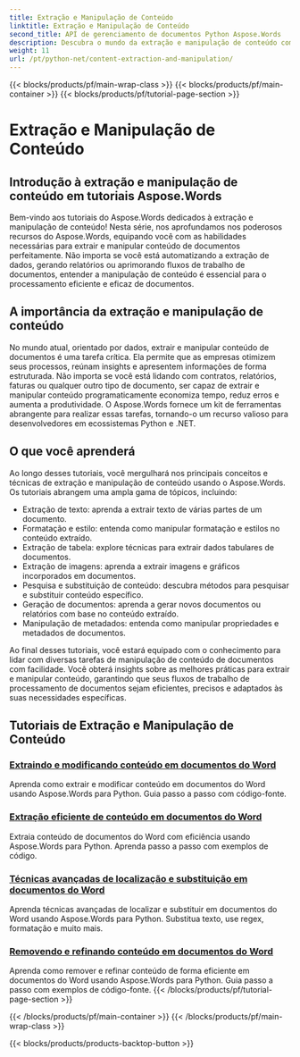 ```yaml
---
title: Extração e Manipulação de Conteúdo
linktitle: Extração e Manipulação de Conteúdo
second_title: API de gerenciamento de documentos Python Aspose.Words
description: Descubra o mundo da extração e manipulação de conteúdo com os tutoriais do Aspose.Words. Aprenda como extrair e manipular conteúdo de forma eficiente usando Python e .NET, aprimorando suas capacidades de processamento de documentos.
weight: 11
url: /pt/python-net/content-extraction-and-manipulation/
---
```


{{< blocks/products/pf/main-wrap-class >}}
{{< blocks/products/pf/main-container >}}
{{< blocks/products/pf/tutorial-page-section >}}

# Extração e Manipulação de Conteúdo

## Introdução à extração e manipulação de conteúdo em tutoriais Aspose.Words

Bem-vindo aos tutoriais do Aspose.Words dedicados à extração e manipulação de conteúdo! Nesta série, nos aprofundamos nos poderosos recursos do Aspose.Words, equipando você com as habilidades necessárias para extrair e manipular conteúdo de documentos perfeitamente. Não importa se você está automatizando a extração de dados, gerando relatórios ou aprimorando fluxos de trabalho de documentos, entender a manipulação de conteúdo é essencial para o processamento eficiente e eficaz de documentos.

## A importância da extração e manipulação de conteúdo

No mundo atual, orientado por dados, extrair e manipular conteúdo de documentos é uma tarefa crítica. Ela permite que as empresas otimizem seus processos, reúnam insights e apresentem informações de forma estruturada. Não importa se você está lidando com contratos, relatórios, faturas ou qualquer outro tipo de documento, ser capaz de extrair e manipular conteúdo programaticamente economiza tempo, reduz erros e aumenta a produtividade. O Aspose.Words fornece um kit de ferramentas abrangente para realizar essas tarefas, tornando-o um recurso valioso para desenvolvedores em ecossistemas Python e .NET.

## O que você aprenderá

Ao longo desses tutoriais, você mergulhará nos principais conceitos e técnicas de extração e manipulação de conteúdo usando o Aspose.Words. Os tutoriais abrangem uma ampla gama de tópicos, incluindo:

- Extração de texto: aprenda a extrair texto de várias partes de um documento.
- Formatação e estilo: entenda como manipular formatação e estilos no conteúdo extraído.
- Extração de tabela: explore técnicas para extrair dados tabulares de documentos.
- Extração de imagens: aprenda a extrair imagens e gráficos incorporados em documentos.
- Pesquisa e substituição de conteúdo: descubra métodos para pesquisar e substituir conteúdo específico.
- Geração de documentos: aprenda a gerar novos documentos ou relatórios com base no conteúdo extraído.
- Manipulação de metadados: entenda como manipular propriedades e metadados de documentos.

Ao final desses tutoriais, você estará equipado com o conhecimento para lidar com diversas tarefas de manipulação de conteúdo de documentos com facilidade. Você obterá insights sobre as melhores práticas para extrair e manipular conteúdo, garantindo que seus fluxos de trabalho de processamento de documentos sejam eficientes, precisos e adaptados às suas necessidades específicas.

## Tutoriais de Extração e Manipulação de Conteúdo
### [Extraindo e modificando conteúdo em documentos do Word](./extract-modify-document-content/)
Aprenda como extrair e modificar conteúdo em documentos do Word usando Aspose.Words para Python. Guia passo a passo com código-fonte.
### [Extração eficiente de conteúdo em documentos do Word](./document-content-extraction/)
Extraia conteúdo de documentos do Word com eficiência usando Aspose.Words para Python. Aprenda passo a passo com exemplos de código.
### [Técnicas avançadas de localização e substituição em documentos do Word](./find-replace-documents/)
Aprenda técnicas avançadas de localizar e substituir em documentos do Word usando Aspose.Words para Python. Substitua texto, use regex, formatação e muito mais.
### [Removendo e refinando conteúdo em documentos do Word](./remove-content-documents/)
Aprenda como remover e refinar conteúdo de forma eficiente em documentos do Word usando Aspose.Words para Python. Guia passo a passo com exemplos de código-fonte.
{{< /blocks/products/pf/tutorial-page-section >}}

{{< /blocks/products/pf/main-container >}}
{{< /blocks/products/pf/main-wrap-class >}}

{{< blocks/products/products-backtop-button >}}
